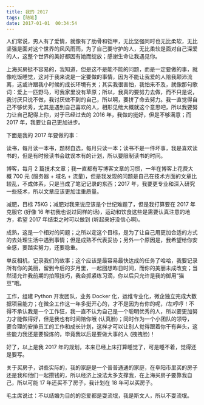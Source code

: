 ```yaml
---
title: 我的 2017
tags: [随笔]
date: 2017-01-01  00:34:54
---
```


 人们常说，男人有了爱情，就像有了肋骨和铠甲，无比坚强同时也无比柔软，无比坚强是面对这个世界的风风雨雨，为了自己要守护的人，无比柔软是面对自己深爱的人，这整个世界的美好都因有她而绽放；感谢生命让我遇见你。

 上海买房挺不容易的，我知道，但是这不是能不能的问题，而是一定要做的事，就像吃饭睡觉，这对于我来说是一定要做的事情，因为不能让我爱的人陪我颠沛流离，这或许跟我小时候的成长环境有关；其实我很害怕，我怕来不及，就像那句歌词：爱上一匹野马，可我家里没有草原；所以，我真的要努力去做，而不只是说，我讨厌只说不做，我讨厌做不到的自己，所以啊，要拼了命去努力。我一直觉得自己不够优秀，尤其是遇到自己喜欢的人，相形见绌大概就这个意思吧，所以我要努力让自己配得上你，对于已经过去的 2016 年，我做的挺好，但是不够满意；而 2017 年，我要让自己更加进步。

 下面是我的 2017 年要做的事：

 读书，每月读一本书，题材自选，每月只读一本；读书不是一件坏事，我是喜欢读书的，但是有时候读书会耽误本有的计划，所以要限制读书的时间。

 博客，每月 2 篇技术文章；我一直都有写博客文章的习惯，一年在博客上花费大概 700 元 (服务器 + 域名 + 流量)，但是我发现的问题是自己在技术方面的文章比较乱，不成体系，只是当成了笔记记录的东西；2017 年，我要更专业和深入研究一些技术，所以文章应该更加注重质量。

 减肥，目标 75KG；减肥对我来说应该是个世纪难题了，但是我打算要在 2017 年克服它 (好像 16 年初我也说过同样的话)，运动和饮食这些是需要认真注意的地方，希望 2017 年结束之时可以做到 (听起来好没信心啊)。

 成熟，这是一个相对的问题；之所以定这个目标，是为了让自己用更加合适的方式的去处理生活中遇到事情；但是成熟不代表妥协；另外一个原因是，我希望给你安全感，要踏实努力，还要稳重。

 单反相机，记录我们的故事；这个应该是最容易最快达成的任务了哈哈，我要记录所有你的美丽，留到今后的岁月里，一起回想昨日时间，而你的美丽未成改变；当然请允许我前期的拍照技巧，我会抓紧练习滴，你以后只允许是我的御用“猫豆”哦。

 工作，组建 Python 开发团队，业务 Docker 化，运维专业化，微企独立完成大数据项目能力；在微企工作这一年多挺开心的，才不是因为有你的呢，/左哼哼！不得不承认我是一个工作狂，我一直不认为自己是一个聪明优秀的人，所以要更加努力才能做得好，但是我也有时间陪你哦 (认真脸)；同时作为一个小团队的领导，要合理的安排员工的工作和成长计划，这样才可以让别人觉得跟着你干有奔头，这些能力我还是要锻炼的，毕竟我以后是要做大事的人 (拽拽脸)！

 好了，以上是我 2017 年的规划，本来已经上床打算睡觉了，可是睡不着，觉得还是要写。

 关于买房子，讲些实际的，我的家庭是一个普普通通的家庭，在阜阳市里买的房子还是我和他们一起攒钱的，所以经济上没法太多支撑我，在上海买房子要靠我自己，所以可能 17 年还买不了房子，我计划在 18 年可以买房子。

 毛主席说过：不以结婚为目的的恋爱都是耍流氓，我是斯文人，所以不耍流氓。
